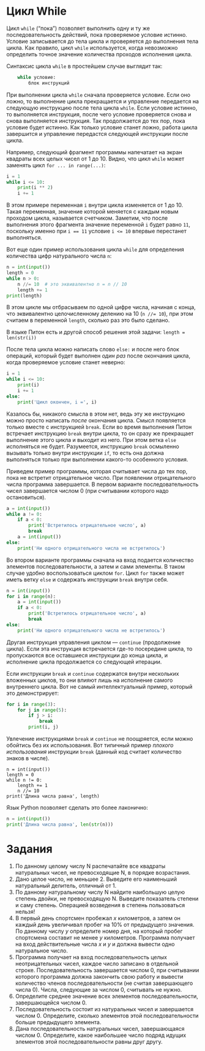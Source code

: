 # Цикл While

Цикл `while` (“пока”) позволяет выполнить одну и ту же последовательность действий, пока проверяемое условие истинно. Условие записывается до тела цикла и проверяется до выполнения тела цикла. Как правило, цикл `while` используется, когда невозможно определить точное значение количества проходов исполнения цикла.

Синтаксис цикла `while` в простейшем случае выглядит так:

```python
    while условие:
    	блок инструкций
```

При выполнении цикла `while` сначала проверяется условие. Если оно ложно, то выполнение цикла прекращается и управление передается на следующую инструкцию после тела цикла `while`. Если условие истинно, то выполняется инструкция, после чего условие проверяется снова и снова выполняется инструкция. Так продолжается до тех пор, пока условие будет истинно. Как только условие станет ложно, работа цикла завершится и управление передастся следующей инструкции после цикла.

Например, следующий фрагмент программы напечатает на экран квадраты всех целых чисел от 1 до 10. Видно, что цикл `while` может заменять цикл `for ... in range(...)`:

```python
i = 1
while i <= 10:
    print(i ** 2)
    i += 1
```

В этом примере переменная `i` внутри цикла изменяется от 1 до 10. Такая переменная, значение которой меняется с каждым новым проходом цикла, называется счетчиком. Заметим, что после выполнения этого фрагмента значение переменной `i` будет равно `11`, поскольку именно при `i == 11` условие `i <= 10` впервые перестанет выполняться.

Вот еще один пример использования цикла `while` для определения количества цифр натурального числа `n`:

```python
n = int(input())
length = 0
while n > 0:
    n //= 10  # это эквивалентно n = n // 10
    length += 1
print(length)
```

В этом цикле мы отбрасываем по одной цифре числа, начиная с конца, что эквивалентно целочисленному делению на 10 (`n //= 10`), при этом считаем в переменной `length`, сколько раз это было сделано.

В языке Питон есть и другой способ решения этой задачи: `length = len(str(i))`

После тела цикла можно написать слово `else:` и после него блок операций, который будет выполнен *один раз* после окончания цикла, когда проверяемое условие станет неверно:

```python
i = 1
while i <= 10:
    print(i)
    i += 1
else:
    print('Цикл окончен, i =', i)
```

Казалось бы, никакого смысла в этом нет, ведь эту же инструкцию можно просто написать *после* окончания цикла. Смысл появляется только вместе с инструкцией `break`. Если во время выполнения Питон встречает инструкцию `break` внутри цикла, то он сразу же прекращает выполнение этого цикла и выходит из него. При этом ветка `else` исполняться не будет. Разумеется, инструкцию `break` осмыленно вызывать только внутри инструкции `if`, то есть она должна выполняться только при выполнении какого-то особенного условия.

Приведем пример программы, которая считывает числа до тех пор, пока не встретит отрицательное число. При появлении отрицательного числа программа завершается. В первом варианте последовательность чисел завершается числом 0 (при считывании которого надо остановиться).

```python
a = int(input())
while a != 0:
    if a < 0:
        print('Встретилось отрицательное число', a)
        break
    a = int(input())
else:
    print('Ни одного отрицательного числа не встретилось')
```

Во втором варианте программы сначала на вход подается количество элементов последовательности, а затем и сами элементы. В таком случае удобно воспользоваться циклом `for`. Цикл `for` также может иметь ветку `else` и содержать инструкции `break` внутри себя.

```python
n = int(input())
for i in range(n):
    a = int(input())
    if a < 0:
        print('Встретилось отрицательное число', a)
        break    
else:
    print('Ни одного отрицательного числа не встретилось')
```

Другая инструкция управления циклом — `continue` (продолжение цикла). Если эта инструкция встречается где-то посередине цикла, то пропускаются все оставшиеся инструкции до конца цикла, и исполнение цикла продолжается со следующей итерации.

Если инструкции `break` и `continue` содержатся внутри нескольких вложенных циклов, то они влияют лишь на исполнение самого внутреннего цикла. Вот не самый интеллектуальный пример, который это демонстрирует:

```python
for i in range(3):
    for j in range(5):
        if j > i:
            break
        print(i, j)
```

Увлечение инструкциями `break` и `continue` не поощряется, если можно обойтись без их использования. Вот типичный пример *плохого использования* инструкции `break` (данный код считает количество знаков в числе).

```
n = int(input())
length = 0
while n != 0:
    length += 1
    n //= 10
print('Длина числа равна', length)
```

Язык Python позволяет сделать это более лаконично:

```python
n = int(input())
print('Длина числа равна', len(str(n)))
```

# Задания

1. По данному целому числу N распечатайте все квадраты натуральных чисел, не превосходящие N, в порядке возрастания.
2. Дано целое число, не меньшее 2. Выведите его наименьший натуральный делитель, отличный от 1.
3. По данному натуральному числу N найдите наибольшую целую степень двойки, не превосходящую N. Выведите показатель степени и саму степень. Операцией возведения в степень пользоваться нельзя!
4. В первый день спортсмен пробежал *x* километров, а затем он каждый день увеличивал пробег на 10% от предыдущего значения. По данному числу *y* определите номер дня, на который пробег спортсмена составит не менее *y* километров. Программа получает на вход действительные числа *x* и *y* и должна вывести одно натуральное число.
5. Программа получает на вход последовательность целых неотрицательных чисел, каждое число записано в отдельной строке. Последовательность завершается числом 0, при считывании которого программа должна закончить свою работу и вывести количество членов последовательности (не считая завершающего числа 0). Числа, следующие за числом 0, считывать не нужно.
6. Определите среднее значение всех элементов последовательности, завершающейся числом 0.
7. Последовательность состоит из натуральных чисел и завершается числом 0. Определите, сколько элементов этой последовательности больше предыдущего элемента.
8. Дана последовательность натуральных чисел, завершающаяся числом 0. Определите, какое наибольшее число подряд идущих элементов этой последовательности равны друг другу.